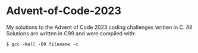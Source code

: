 # Advent-of-Code-2023
My solutions to the Advent of Code 2023 coding challenges written in C.
All Solutions are written in C99 and were compiled with:

    $ gcc -Wall -O0 filename -c
